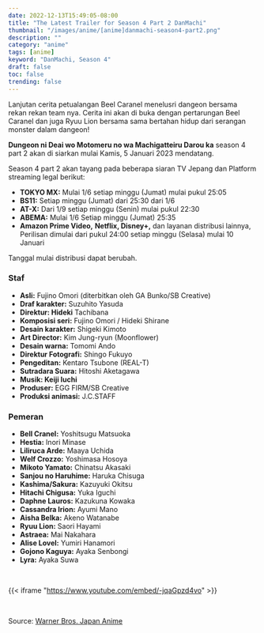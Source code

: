 ```yaml
---
date: 2022-12-13T15:49:05-08:00
title: "The Latest Trailer for Season 4 Part 2 DanMachi"
thumbnail: "/images/anime/[anime]danmachi-season4-part2.png"
description: ""
category: "anime"
tags: [anime]
keyword: "DanMachi, Season 4"
draft: false
toc: false
trending: false
---
```


Lanjutan cerita petualangan Beel Caranel menelusri dangeon bersama rekan rekan team nya. Cerita ini akan di buka dengan pertarungan Beel Caranel dan juga Ryuu Lion bersama sama bertahan hidup dari serangan monster dalam dangeon!

**Dungeon ni Deai wo Motomeru no wa Machigatteiru Darou ka** season 4 part 2 akan di siarkan mulai Kamis, 5 Januari 2023 mendatang.

Season 4 part 2 akan tayang pada beberapa siaran TV Jepang dan Platform streaming legal berikut:

- **TOKYO MX:** Mulai 1/6 setiap minggu (Jumat) mulai pukul 25:05
- **BS11:** Setiap minggu (Jumat) dari 25:30 dari 1/6
- **AT-X:** Dari 1/9 setiap minggu (Senin) mulai pukul 22:30
- **ABEMA:** Mulai 1/6 Setiap minggu (Jumat) 25:35
- **Amazon Prime Video,** **Netflix, Disney+,** dan layanan distribusi lainnya,
Perilisan dimulai dari pukul 24:00 setiap minggu (Selasa) mulai 10 Januari

Tanggal mulai distribusi dapat berubah.


### Staf
- **Asli:** Fujino Omori (diterbitkan oleh GA Bunko/SB Creative)
- **Draf karakter:** Suzuhito Yasuda
- **Direktur: Hideki** Tachibana
- **Komposisi seri:** Fujino Omori / Hideki Shirane
- **Desain karakter:** Shigeki Kimoto
- **Art Director:** Kim Jung-ryun (Moonflower)
- **Desain warna:** Tomomi Ando
- **Direktur Fotografi:** Shingo Fukuyo
- **Pengeditan:** Kentaro Tsubone (REAL-T)
- **Sutradara Suara:** Hitoshi Aketagawa
- **Musik: Keiji Iuchi**
- **Produser:** EGG FIRM/SB Creative
- **Produksi animasi:** J.C.STAFF

### Pemeran
- **Bell Cranel:** Yoshitsugu Matsuoka
- **Hestia:** Inori Minase
- **Liliruca Arde:** Maaya Uchida
- **Welf Crozzo:** Yoshimasa Hosoya
- **Mikoto Yamato:** Chinatsu Akasaki
- **Sanjou no Haruhime:** Haruka Chisuga
- **Kashima/Sakura:** Kazuyuki Okitsu
- **Hitachi Chigusa:** Yuka Iguchi
- **Daphne Lauros:** Kazukuna Kowaka
- **Cassandra Irion:** Ayumi Mano
- **Aisha Belka:** Akeno Watanabe
- **Ryuu Lion:** Saori Hayami
- **Astraea:** Mai Nakahara
- **Alise Lovel:** Yumiri Hanamori
- **Gojono Kaguya:** Ayaka Senbongi
- **Lyra:** Ayaka Suwa

&nbsp;

{{< iframe "https://www.youtube.com/embed/-jqaGpzd4vo" >}}


&nbsp;

Source: [Warner Bros. Japan Anime](https://www.youtube.com/watch?v=-jqaGpzd4vo&ab_channel=WarnerBros.JapanAnime)